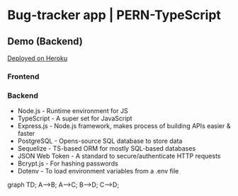 # Bug-tracker app | PERN-TypeScript

## Demo (Backend)

[Deployed on Heroku](https://bug-tracker-jarh.herokuapp.com/)

### Frontend

<!-- - ReactJS
- React Router DOM
- React Icons
- React Modal
- Sweetalert2
- Use Reducer Async -->

### Backend

- Node.js - Runtime environment for JS
- TypeScript - A super set for JavaScript
- Express.js - Node.js framework, makes process of building APIs easier & faster
- PostgreSQL - Opens-source SQL database to store data
- Sequelize - TS-based ORM for mostly SQL-based databases
- JSON Web Token - A standard to secure/authenticate HTTP requests
- Bcrypt.js - For hashing passwords
- Dotenv - To load environment variables from a .env file


graph TD;
  A-->B;
  A-->C;
  B-->D;
  C-->D;